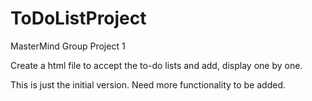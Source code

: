 # ToDoListProject
MasterMind  Group Project 1

Create a html file to accept the to-do lists and add, display one by one.

This is just the initial version. Need more functionality to be added.
